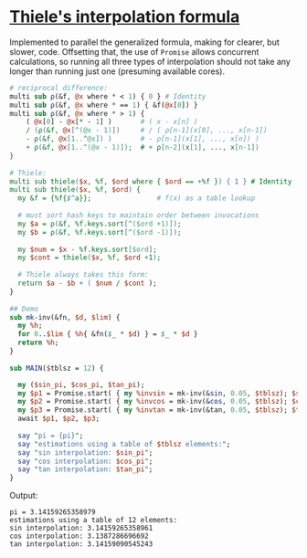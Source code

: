 [1]: https://rosettacode.org/wiki/Thiele%27s_interpolation_formula

# [Thiele&#039;s interpolation formula][1]





Implemented to parallel the generalized formula, making for clearer, but slower, code.  Offsetting that, the use of `Promise` allows concurrent calculations, so running all three types of interpolation should not take any longer than running just one (presuming available cores).

```perl
# reciprocal difference:
multi sub ρ(&f, @x where * < 1) { 0 } # Identity
multi sub ρ(&f, @x where * == 1) { &f(@x[0]) }
multi sub ρ(&f, @x where * > 1) {
    ( @x[0] - @x[* - 1] )       # ( x - x[n] )
    / (ρ(&f, @x[^(@x - 1)])     # / ( ρ[n-1](x[0], ..., x[n-1])
    - ρ(&f, @x[1..^@x]) )       # - ρ[n-1](x[1], ..., x[n]) )
    + ρ(&f, @x[1..^(@x - 1)]);  # + ρ[n-2](x[1], ..., x[n-1])
}
 
# Thiele:
multi sub thiele($x, %f, $ord where { $ord == +%f }) { 1 } # Identity
multi sub thiele($x, %f, $ord) {
  my &f = {%f{$^a}};                # f(x) as a table lookup
 
  # must sort hash keys to maintain order between invocations
  my $a = ρ(&f, %f.keys.sort[^($ord +1)]);
  my $b = ρ(&f, %f.keys.sort[^($ord -1)]);
 
  my $num = $x - %f.keys.sort[$ord];
  my $cont = thiele($x, %f, $ord +1);
 
  # Thiele always takes this form:
  return $a - $b + ( $num / $cont );
}
 
## Demo
sub mk-inv(&fn, $d, $lim) {
  my %h;
  for 0..$lim { %h{ &fn($_ * $d) } = $_ * $d }
  return %h;
}
 
sub MAIN($tblsz = 12) {

  my ($sin_pi, $cos_pi, $tan_pi);
  my $p1 = Promise.start( { my %invsin = mk-inv(&sin, 0.05, $tblsz); $sin_pi = 6 * thiele(0.5, %invsin, 0) } );
  my $p2 = Promise.start( { my %invcos = mk-inv(&cos, 0.05, $tblsz); $cos_pi = 3 * thiele(0.5, %invcos, 0) } );
  my $p3 = Promise.start( { my %invtan = mk-inv(&tan, 0.05, $tblsz); $tan_pi = 4 * thiele(1.0, %invtan, 0) } );
  await $p1, $p2, $p3;
 
  say "pi = {pi}";
  say "estimations using a table of $tblsz elements:";
  say "sin interpolation: $sin_pi";
  say "cos interpolation: $cos_pi";
  say "tan interpolation: $tan_pi";
}
```


Output:


```
pi = 3.14159265358979
estimations using a table of 12 elements:
sin interpolation: 3.14159265358961
cos interpolation: 3.1387286696692
tan interpolation: 3.14159090545243
```
